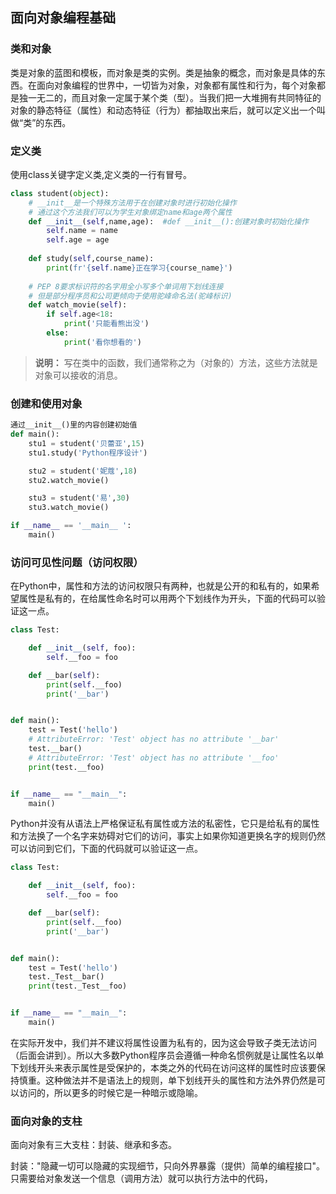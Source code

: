 ## 面向对象编程基础

### 类和对象
类是对象的蓝图和模板，而对象是类的实例。类是抽象的概念，而对象是具体的东西。在面向对象编程的世界中，一切皆为对象，对象都有属性和行为，每个对象都是独一无二的，而且对象一定属于某个类（型）。当我们把一大堆拥有共同特征的对象的静态特征（属性）和动态特征（行为）都抽取出来后，就可以定义出一个叫做“类”的东西。

### 定义类
使用class关键字定义类,定义类的一行有冒号。
```Python
class student(object):
    # __init__是一个特殊方法用于在创建对象时进行初始化操作
    # 通过这个方法我们可以为学生对象绑定name和age两个属性
    def __init__(self,name,age):  #def __init__():创建对象时初始化操作
        self.name = name
        self.age = age
        
    def study(self,course_name):
        print(fr'{self.name}正在学习{course_name}')
        
    # PEP 8要求标识符的名字用全小写多个单词用下划线连接
    # 但是部分程序员和公司更倾向于使用驼峰命名法(驼峰标识)
    def watch_movie(self):
        if self.age<18:
            print('只能看熊出没')
        else:
            print('看你想看的')
```
> **说明：** 写在类中的函数，我们通常称之为（对象的）方法，这些方法就是对象可以接收的消息。
### 创建和使用对象
```Python
通过__init__()里的内容创建初始值
def main():
    stu1 = student('贝蕾亚',15)
    stu1.study('Python程序设计')

    stu2 = student('妮蔻',18)
    stu2.watch_movie()

    stu3 = student('易',30)
    stu3.watch_movie()

if __name__ == '__main__ ':
    main()
```
### 访问可见性问题（访问权限）
在Python中，属性和方法的访问权限只有两种，也就是公开的和私有的，如果希望属性是私有的，在给属性命名时可以用两个下划线作为开头，下面的代码可以验证这一点。
```Python
class Test:

    def __init__(self, foo):
        self.__foo = foo

    def __bar(self):
        print(self.__foo)
        print('__bar')


def main():
    test = Test('hello')
    # AttributeError: 'Test' object has no attribute '__bar'
    test.__bar()
    # AttributeError: 'Test' object has no attribute '__foo'
    print(test.__foo)


if __name__ == "__main__":
    main()
```
Python并没有从语法上严格保证私有属性或方法的私密性，它只是给私有的属性和方法换了一个名字来妨碍对它们的访问，事实上如果你知道更换名字的规则仍然可以访问到它们，下面的代码就可以验证这一点。
```Python
class Test:

    def __init__(self, foo):
        self.__foo = foo

    def __bar(self):
        print(self.__foo)
        print('__bar')


def main():
    test = Test('hello')
    test._Test__bar()
    print(test._Test__foo)


if __name__ == "__main__":
    main()
```
在实际开发中，我们并不建议将属性设置为私有的，因为这会导致子类无法访问（后面会讲到）。所以大多数Python程序员会遵循一种命名惯例就是让属性名以单下划线开头来表示属性是受保护的，本类之外的代码在访问这样的属性时应该要保持慎重。这种做法并不是语法上的规则，单下划线开头的属性和方法外界仍然是可以访问的，所以更多的时候它是一种暗示或隐喻。

### 面向对象的支柱
面向对象有三大支柱：封装、继承和多态。

封装："隐藏一切可以隐藏的实现细节，只向外界暴露（提供）简单的编程接口"。只需要给对象发送一个信息（调用方法）就可以执行方法中的代码，
